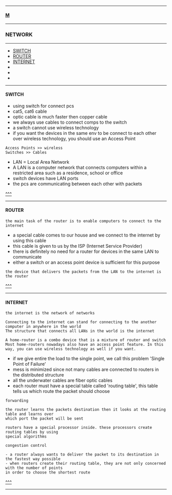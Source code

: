 
---

#### [M](https://github.com/ttltrk/TTT/blob/master/menu.md)

---

### NETWORK

---

* [SWITCH](#SWITCH)
* [ROUTER](#ROUTER)
* [INTERNET](#INTERNET)
* [](#)
* [](#)
* [](#)

---

#### SWITCH

- using switch for connect pcs
- cat5, cat6 cable
- optic cable is much faster then copper cable
- we always use cables to connect comps to the switch
- a switch cannot use wireless technology
- if you want the devices in the same env to be connect to each other over wireless technology,
you should use an Access Point

```
Access Points >> wireless
Switches >> Cables
```

- LAN = Local Area Network
- A LAN is a computer network that connects computers within a restricted area such as a residence, school or office
- switch devices have LAN ports
- the pcs are communicating between each other with packets

[^^^](#NETWORK)

---

#### ROUTER

```
the main task of the router is to enable computers to connect to the internet  
```

- a special cable comes to our house and we connect to the internet by using this cable
- this cable is given to us by the ISP (Internet Service Provider)
- there is definitely no need for a router for devices in the same LAN to communicate
- either a switch or an access point device is sufficient for this purpose

```
the device that delivers the packets from the LAN to the internet is the router
```

[^^^](#NETWORK)

---

#### INTERNET

```
the internet is the network of networks
```

```
Connecting to the internet can stand for connecting to the another computer in anywhere in the world
The structure that connects all LANs in the world is the internet
```

```
A home-router is a combo device that is a mixture of router and switch
Most home-routers nowadays also have an access point feature. In this way, you can use wireless technology as well if you want.
```

- if we give entire the load to the single point, we call this problem 'Single Point of Failure'
- mess is minimized since not many cables are connected to routers in the distributed structure
- all the underwater cables are fiber optic cables  
- each router must have a special table called 'routing table', this table tells us which route the packet should choose

```
forwarding

the router learns the packets destination then it looks at the routing table and learns over
which port the packet will be sent
```

```
routers have a special processor inside. these processors create routing tables by using
special algorithms
```

```
congestion control

- a router always wants to deliver the packet to its destination in the fastest way possible  
- when routers create their routing table, they are not only concerned with the number of points
in order to choose the shortest route
```

[^^^](#NETWORK)

---
